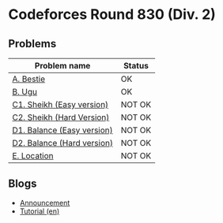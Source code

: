 # Codeforces Round 830 (Div. 2)

## Problems

|Problem name|Status|
|------------|---------|
| [A. Bestie](problems/A._Bestie.md)|OK|
| [B. Ugu](problems/B._Ugu.md)|OK|
| [C1. Sheikh (Easy version)](problems/C1._Sheikh_(Easy_version).md)|NOT OK|
| [C2. Sheikh (Hard Version)](problems/C2._Sheikh_(Hard_Version).md)|NOT OK|
| [D1. Balance (Easy version)](problems/D1._Balance_(Easy_version).md)|NOT OK|
| [D2. Balance (Hard version)](problems/D2._Balance_(Hard_version).md)|NOT OK|
| [E. Location](problems/E._Location.md)|NOT OK|
## Blogs

- [Announcement](blogs/Announcement.md)
- [Tutorial (en)](blogs/Tutorial_(en).md)
